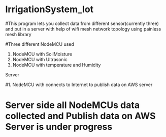 # IrrigationSystem_Iot

#This program lets you collect data from different sensor(currently three) and put in a server with help of wifi mesh network topology using painless mesh library

#Three different NodeMCU used
1. NodeMCU with SoilMoisture
2. NodeMCU with Ultrasonic
3. NodeMCU with temperature and Humidity

Server

#1. NodeMCU with connects to Internet to publish data on AWS server
# Server side all NodeMCUs data collected and Publish data on AWS Server is under progress
